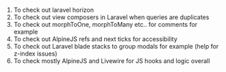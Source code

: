 1. To check out laravel horizon
2. To check out view composers in Laravel when queries are duplicates
3. To check out morphToOne, morphToMany etc.. for comments for example
4. To check out AlpineJS refs and next ticks for accessibility
5. To check out Laravel blade stacks to group modals for example (help for z-index issues)
6. To check mostly AlpineJS and Livewire for JS hooks and logic overall
